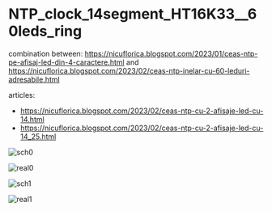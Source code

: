 # NTP_clock_14segment_HT16K33__60leds_ring
combination between: https://nicuflorica.blogspot.com/2023/01/ceas-ntp-pe-afisaj-led-din-4-caractere.html and https://nicuflorica.blogspot.com/2023/02/ceas-ntp-inelar-cu-60-leduri-adresabile.html

articles:
- https://nicuflorica.blogspot.com/2023/02/ceas-ntp-cu-2-afisaje-led-cu-14.html
- https://nicuflorica.blogspot.com/2023/02/ceas-ntp-cu-2-afisaje-led-cu-14_25.html

![sch0](https://blogger.googleusercontent.com/img/b/R29vZ2xl/AVvXsEi7qLa4OWjWVVKH5k-vwJ3moD4n3_VlZ1LsclnzGSan4kO4mgS564JSk9wbeLwmnzwS0vA0V8RFcv6y1T4RNazQ-1LiH_R9GAJF9jKoF9nNUoZdYPSFpwsCwibPEU6Jl0cTgNYFJwSpiQ4z10JhiMlJVIMBdR1j9WoaNNQrRYpJ9tcTDCoFMKld5vpGNA/s1604/Wemos_D1_DHT_HT16K33_14segm_DST_sch0.png)

![real0](https://blogger.googleusercontent.com/img/b/R29vZ2xl/AVvXsEgotqEkqxhhl4SYJPKXciwt1hsmyJ2lOuYkbMuFgl-9YD4kD6ndZOknIQXEeEbR6BWCFNvljb26kuN8eb0Jeo4PvFhz_pkWZBJotrJn2w98qkAEGBcHBavazUzINDtajPE_1M6FYklAc3Pa9jqi4dmK827-hWaLQi2d0bw-SDe1__zpVLLdP1dFB2JFDg/w187-h200/Wemos_D1_DHT_HT16K33_14segm_DST1.jpg)

![sch1](https://blogger.googleusercontent.com/img/b/R29vZ2xl/AVvXsEgcxS7S0Qk1IwcM_1rrWpkO2ilWcezpCfGSZ4MfydJM8cZ_DqxFwvziiRn4fDNGOwsu_apJDXA5NTgxBwflRZOwqKfSq-Zs26iV9tHqEM95TLNS_B0EahMphugGIn2nNh1svHArQbfgfC6o3uaw7Fh_qvGxVF_DCqDkYkebZP8rXg0wk5ljtQKBXhvP-A/s1604/Wemos_D1_DHT_HT16K33_14segm_DST_sch1.png)

![real1](https://blogger.googleusercontent.com/img/b/R29vZ2xl/AVvXsEgotqEkqxhhl4SYJPKXciwt1hsmyJ2lOuYkbMuFgl-9YD4kD6ndZOknIQXEeEbR6BWCFNvljb26kuN8eb0Jeo4PvFhz_pkWZBJotrJn2w98qkAEGBcHBavazUzINDtajPE_1M6FYklAc3Pa9jqi4dmK827-hWaLQi2d0bw-SDe1__zpVLLdP1dFB2JFDg/w119-h127/Wemos_D1_DHT_HT16K33_14segm_DST1.jpg)



